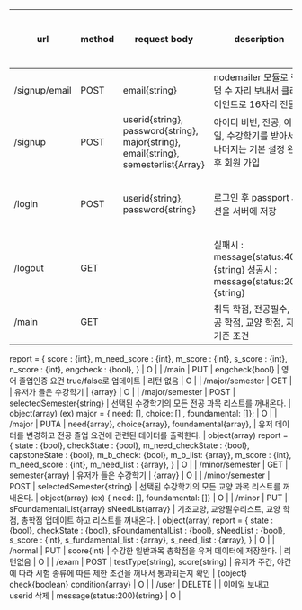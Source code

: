 | url           | method | request body                                                                        | description                                                                       | response data type                                                         | 개발 여부 |
| ------------- | ------ | ----------------------------------------------------------------------------------- | --------------------------------------------------------------------------------- | -------------------------------------------------------------------------- | --------- |
| /signup/email | POST   | email{string}                                                                       | nodemailer 모듈로 랜덤 수 자리 보내서 클라이언트로 16자리 전달                    | secretcode{json}                                                           | O         |
| /signup       | POST   | userid{string}, password{string}, major{string}, email{string}, semesterlist{Array} | 아이디 비번, 전공, 이메일, 수강학기를 받아서 나머지는 기본 설정 완료 후 회원 가입 | 완료시 message{json}                                                       | O         |
| /login        | POST   | userid{string}, password{string}                                                    | 로그인 후 passport 세션을 서버에 저장                                             | 실패시 : message(status:404){string}, 성공시 : message(status:200){object} | O         |
| /logout       | GET    |                                                                                     | 실패시 : message(status:404){string} 성공시 : message(status:200){string}         |                                                                            | O         |
| /main         | GET    |                                                                                     | 취득 학점, 전공필수, 전공 학점, 교양 학점, 자격기준 조건                          | object(array)                                                              |
report = { score : {int},
                m_need_score : {int}, 
                m_score : {int},
                s_score : {int},
               n_score : {int},
               engcheck : {bool}, } | O |
| /main | PUT | engcheck{bool} | 영어 졸업인증 요건 true/false로 업데이트 | 리턴 없음 | O |
| /major/semester | GET |  | 유저가 들은 수강학기 | {array} | O |
| /major/semester | POST | selectedSemester{string} | 선택된 수강학기의 모든 전공 과목 리스트를 꺼내온다. | object(array) (ex) major = { need: [], choice: [] , foundamental: []}; | O |
| /major | PUTA | need{array}, choice{array}, foundamental{array}, | 유저 데이터를 변경하고 전공 졸업 요건에 관련된 데이터를 출력한다. | object(array)
report = { state : {bool},
                checkState : {bool},
            m_need_checkState : {bool},
            capstoneState : {bool},
            m_b_check: {bool},
            m_b_list: {array},
           m_score : {int},
           m_need_score : {int},
          m_need_list : {array}, }
 | O |
| /minor/semester | GET | semester{array} | 유저가 들은 수강학기 | {array} | O |
| /minor/semester | POST | selectedSemester{string} | 선택된 수강학기의 모든 교양 과목 리스트를 꺼내온다. | object(array) (ex) { need: [], foundamental: []} | O |
| /minor | PUT | sFoundamentalList{array}
sNeedList{array} | 기초교양, 교양필수리스트, 교양 학점, 총학점 업데이트 하고 리스트를 꺼내온다. | object(array)
report = { state : {bool},
                 checkState : {bool},
              sFoundamentalList : {bool},
             sNeedList : {bool}, s_score : {int},
            s_fundamental_list : {array},
           s_need_list : {array}, } | O |
| /normal | PUT | score{int} | 수강한 일반과목 총학점을 유저 데이터에 저장한다. | 리턴없음 | O |
| /exam | POST | testType{string}, score{string} | 유저가 주간, 야간에 따라 시험 종류에 따른 제한 조건을 꺼내서 통과되는지 확인 | {object}
check{boolean}
condition{array} | O |
| /user | DELETE |  | 이메일 보내고 userid 삭제 | message(status:200){string} | O |